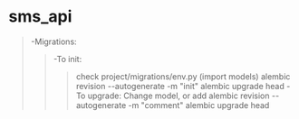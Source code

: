 # sms_api

>-Migrations:
>>-To init:
>>>check  project/migrations/env.py (import models)
>>>alembic revision --autogenerate -m "init"
>>>alembic upgrade head
>>-To upgrade:
>>>Change model, or add
>>>alembic revision --autogenerate -m "comment"
>>>alembic upgrade head

